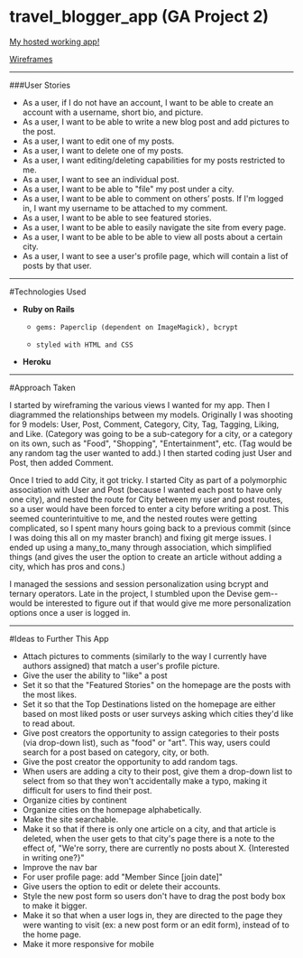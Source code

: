# travel_blogger_app (GA Project 2)

[My hosted working app!](https://intense-lowlands-8490.herokuapp.com/)

[Wireframes](https://travelbloggerapp.mybalsamiq.com/projects/travelblogger/edit)

---

###User Stories

* As a user, if I do not have an account, I want to be able to create an account with a username, short bio, and picture.
* As a user, I want to be able to write a new blog post and add pictures to the post. 
* As a user, I want to edit one of my posts. 
* As a user, I want to delete one of my posts. 
* As a user, I want editing/deleting capabilities for my posts restricted to me.
* As a user, I want to see an individual post.
* As a user, I want to be able to "file" my post under a city.
* As a user, I want to be able to comment on others’ posts. If I'm logged in, I want my username to be attached to my comment.
* As a user, I want to be able to see featured stories. 
* As a user, I want to be able to easily navigate the site from every page.
* As a user, I want to be able to be able to view all posts about a certain city.
* As a user, I want to see a user's profile page, which will contain a list of posts by that user.


---

#Technologies Used

* **Ruby on Rails**  
    *     gems: Paperclip (dependent on ImageMagick), bcrypt
    *     styled with HTML and CSS 
* **Heroku**

---
#Approach Taken 

I started by wireframing the various views I wanted for my app. Then I diagrammed the relationships between my models. Originally I was shooting for 9 models: User, Post, Comment, Category, City, Tag, Tagging, Liking, and Like. (Category was going to be a sub-category for a city, or a category on its own, such as "Food", "Shopping", "Entertainment", etc. (Tag would be any random tag the user wanted to add.) I then started coding just User and Post, then added Comment. 

Once I tried to add City, it got tricky. I started City as part of a polymorphic association with User and Post (because I wanted each post to have only one city), and nested the route for City between my user and post routes, so a user would have been forced to enter a city before writing a post. This seemed counterintuitive to me, and the nested routes were getting complicated, so I spent many hours going back to a previous commit (since I was doing this all on my master branch) and fixing git merge issues. I ended up using a many_to_many through association, which simplified things (and gives the user the option to create an article without adding a city, which has pros and cons.)

I managed the sessions and session personalization using bcrypt and ternary operators. Late in the project, I stumbled upon the Devise gem--would be interested to figure out if that would give me more personalization options once a user is logged in. 

---

#Ideas to Further This App 

* Attach pictures to comments (similarly to the way I currently have authors assigned) that match a user's profile picture. 
* Give the user the ability to "like" a post
* Set it so that the "Featured Stories" on the homepage are the posts with the most likes. 
* Set it so that the Top Destinations listed on the homepage are either based on most liked posts or user surveys asking which cities they'd like to read about. 
* Give post creators the opportunity to assign categories to their posts (via drop-down list), such as "food" or "art". This way, users could search for a post based on category, city, or both. 
* Give the post creator the opportunity to add random tags.
* When users are adding a city to their post, give them a drop-down list to select from so that they won't accidentally make a typo, making it difficult for users to find their post. 
* Organize cities by continent 
* Organize cities on the homepage alphabetically. 
* Make the site searchable.
* Make it so that if there is only one article on a city, and that article is deleted, when the user gets to that city's page there is a note to the effect of, "We're sorry, there are currently no posts about X. {Interested in writing one?}"
* Improve the nav bar
* For user profile page: add "Member Since [join date]"
* Give users the option to edit or delete their accounts.
* Style the new post form so users don't have to drag the post body box to make it bigger. 
* Make it so that when a user logs in, they are directed to the page they were wanting to visit (ex: a new post form or an edit form), instead of to the home page.
* Make it more responsive for mobile



